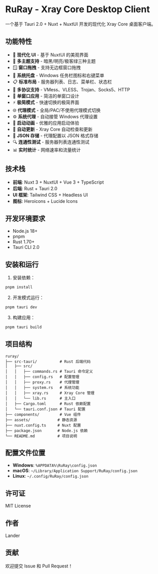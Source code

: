 # RuRay - Xray Core Desktop Client

一个基于 Tauri 2.0 + Nuxt + NuxtUI 开发的现代化 Xray Core 桌面客户端。

## 功能特性

- 🎨 **现代化 UI** - 基于 NuxtUI 的美观界面
- 🌙 **多主题支持** - 暗黑/明亮/极客绿三种主题
- 🪟 **窗口拖拽** - 支持无边框窗口拖拽
- 📌 **系统托盘** - Windows 任务栏图标和右键菜单
- 📋 **标准布局** - 服务器列表、日志、菜单栏、状态栏
- 🔗 **多协议支持** - VMess、VLESS、Trojan、Socks5、HTTP
- 🎯 **单窗口应用** - 简洁的单窗口设计
- ⚡ **极简模式** - 快速切换的极简界面
- 🌐 **代理模式** - 全局/PAC/不使用代理模式切换
- ⚙️ **系统代理** - 自动接管 Windows 代理设置
- 🚀 **启动动画** - 优雅的应用启动体验
- 🔄 **自动更新** - Xray Core 自动检查和更新
- 💾 **JSON 存储** - 代理配置以 JSON 格式存储
- 🔍 **连通性测试** - 服务器列表连通性测试
- 📊 **实时统计** - 网络速率和流量统计

## 技术栈

- **前端**: Nuxt 3 + NuxtUI + Vue 3 + TypeScript
- **后端**: Rust + Tauri 2.0
- **UI 框架**: Tailwind CSS + Headless UI
- **图标**: Heroicons + Lucide Icons

## 开发环境要求

- Node.js 18+
- pnpm
- Rust 1.70+
- Tauri CLI 2.0

## 安装和运行

1. 安装依赖：
```bash
pnpm install
```

2. 开发模式运行：
```bash
pnpm tauri dev
```

3. 构建应用：
```bash
pnpm tauri build
```

## 项目结构

```
ruray/
├── src-tauri/          # Rust 后端代码
│   ├── src/
│   │   ├── commands.rs # Tauri 命令定义
│   │   ├── config.rs   # 配置管理
│   │   ├── proxy.rs    # 代理管理
│   │   ├── system.rs   # 系统功能
│   │   ├── xray.rs     # Xray Core 管理
│   │   └── lib.rs      # 主入口
│   ├── Cargo.toml      # Rust 依赖配置
│   └── tauri.conf.json # Tauri 配置
├── components/         # Vue 组件
├── assets/            # 静态资源
├── nuxt.config.ts     # Nuxt 配置
├── package.json       # Node.js 依赖
└── README.md          # 项目说明
```

## 配置文件位置

- **Windows**: `%APPDATA%\RuRay\config.json`
- **macOS**: `~/Library/Application Support/RuRay/config.json`
- **Linux**: `~/.config/RuRay/config.json`

## 许可证

MIT License

## 作者

Lander

## 贡献

欢迎提交 Issue 和 Pull Request！
